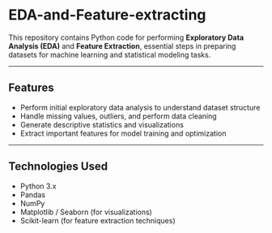 # EDA-and-Feature-extracting
This repository contains Python code for performing **Exploratory Data Analysis (EDA)** and **Feature Extraction**, essential steps in preparing datasets for machine learning and statistical modeling tasks.

---

## **Features**
- Perform initial exploratory data analysis to understand dataset structure
- Handle missing values, outliers, and perform data cleaning
- Generate descriptive statistics and visualizations
- Extract important features for model training and optimization

---

## **Technologies Used**
- Python 3.x
- Pandas
- NumPy
- Matplotlib / Seaborn (for visualizations)
- Scikit-learn (for feature extraction techniques)
